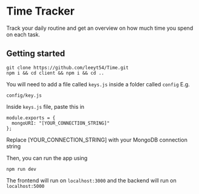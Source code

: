 # Time Tracker

Track your daily routine and get an overview on how much time you spend on each task.

## Getting started

```
git clone https://github.com/leeyt54/Time.git
npm i && cd client && npm i && cd ..
```

You will need to add a file called `keys.js` inside a folder called `config`
E.g.
```
config/key.js
```

Inside `keys.js` file, paste this in
```
module.exports = {
  mongoURI: "[YOUR_CONNECTION_STRING]"
};
```

Replace [YOUR_CONNECTION_STRING] with your MongoDB connection string

Then, you can run the app using
```
npm run dev
```

The frontend will run on `localhost:3000` and the backend will run on `localhost:5000`
